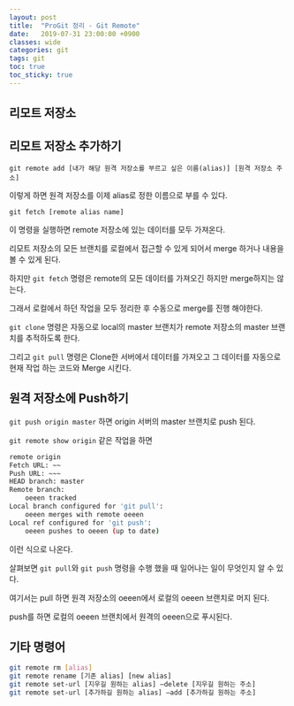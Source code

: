 ```yaml
---
layout: post
title:  "ProGit 정리 - Git Remote"
date:   2019-07-31 23:00:00 +0900
classes: wide
categories: git
tags: git
toc: true
toc_sticky: true
---
```


## 리모트 저장소

## 리모트 저장소 추가하기

`git remote add [내가 해당 원격 저장소를 부르고 싶은 이름(alias)] [원격 저장소 주소]`

이렇게 하면 원격 저장소를 이제 alias로 정한 이름으로 부를 수 있다.

`git fetch [remote alias name]`

이 명령을 실행하면 remote 저장소에 있는 데이터를 모두 가져온다.

리모트 저장소의 모든 브랜치를 로컬에서 접근할 수 있게 되어서 merge 하거나 내용을 볼 수 있게 된다.

하지만 `git fetch` 명령은 remote의 모든 데이터를 가져오긴 하지만 merge하지는 않는다.

그래서 로컬에서 하던 작업을 모두 정리한 후 수동으로 merge를 진행 해야한다.

`git clone` 명령은 자동으로 local의 master 브랜치가 remote 저장소의 master 브랜치를 추적하도록 한다.

그리고 `git pull` 명령은 Clone한 서버에서 데이터를 가져오고 그 데이터를 자동으로 현재 작업 하는 코드와 Merge 시킨다.

## 원격 저장소에 Push하기

`git push origin master` 하면 origin 서버의 master 브랜치로 push 된다.

`git remote show origin` 같은 작업을 하면

```bash
remote origin
Fetch URL: ~~
Push URL: ~~~
HEAD branch: master
Remote branch:
    oeeen tracked
Local branch configured for 'git pull':
    oeeen merges with remote oeeen
Local ref configured for 'git push':
    oeeen pushes to oeeen (up to date)
```

이런 식으로 나온다.

살펴보면 `git pull`와 `git push` 명령을 수행 했을 때 일어나는 일이 무엇인지 알 수 있다.

여기서는 pull 하면 원격 저장소의 oeeen에서 로컬의 oeeen 브랜치로 머지 된다.

push를 하면 로컬의 oeeen 브랜치에서 원격의 oeeen으로 푸시된다.

## 기타 명령어

```bash
git remote rm [alias]
git remote rename [기존 alias] [new alias]
git remote set-url [지우길 원하는 alias] —delete [지우길 원하는 주소]
git remote set-url [추가하길 원하는 alias] —add [추가하길 원하는 주소]
```
